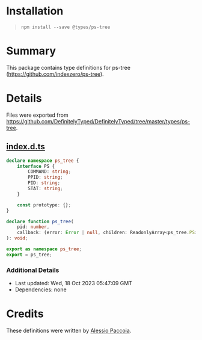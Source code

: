 # Installation
> `npm install --save @types/ps-tree`

# Summary
This package contains type definitions for ps-tree (https://github.com/indexzero/ps-tree).

# Details
Files were exported from https://github.com/DefinitelyTyped/DefinitelyTyped/tree/master/types/ps-tree.
## [index.d.ts](https://github.com/DefinitelyTyped/DefinitelyTyped/tree/master/types/ps-tree/index.d.ts)
````ts
declare namespace ps_tree {
    interface PS {
        COMMAND: string;
        PPID: string;
        PID: string;
        STAT: string;
    }

    const prototype: {};
}

declare function ps_tree(
    pid: number,
    callback: (error: Error | null, children: ReadonlyArray<ps_tree.PS>) => void,
): void;

export as namespace ps_tree;
export = ps_tree;

````

### Additional Details
 * Last updated: Wed, 18 Oct 2023 05:47:09 GMT
 * Dependencies: none

# Credits
These definitions were written by [Alessio Paccoia](https://github.com/alessiopcc).
